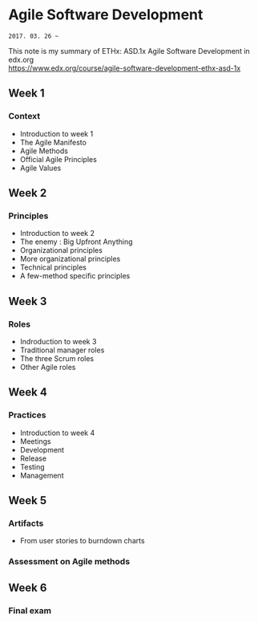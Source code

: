 # Agile Software Development

`2017. 03. 26 ~  `  

This note is my summary of ETHx: ASD.1x Agile Software Development in edx.org  
<https://www.edx.org/course/agile-software-development-ethx-asd-1x>

## Week 1
### Context
* Introduction to week 1
* The Agile Manifesto
* Agile Methods
* Official Agile Principles
* Agile Values

## Week 2
### Principles
* Introduction to week 2
* The enemy : Big Upfront Anything
* Organizational principles
* More organizational principles
* Technical principles
* A few-method specific principles

## Week 3
### Roles
* Indroduction to week 3
* Traditional manager roles
* The three Scrum roles
* Other Agile roles

## Week 4
### Practices
* Introduction to week 4
* Meetings
* Development
* Release
* Testing
* Management

## Week 5
### Artifacts
* From user stories to burndown charts
### Assessment on Agile methods

## Week 6
### Final exam
